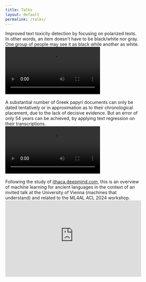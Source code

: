 ```yaml
---
title: Talks
layout: default
permalink: /talks/
---
```


<div style="max-width: 430px;">
    <div>Improved text toxicity detection by focusing on polarized texts. In other words, an item doesn't have to be black/white nor gray. One group of people may see it as black while another as white.</div>
    <video src="https://s3.amazonaws.com/pf-user-files-01/u-59356/uploads/2024-02-25/0123olf/nDFU-talk.mp4" controls="controls" style="max-width: 430px;">
    </video>
</div>

<br />

<div style="max-width: 430px;">
    <div>A substantial number of Greek papyri documents can only be dated tentatively or in approximation as to their chronological placement, due to the lack of decisive evidence. But an error of only 54 years can be achieved, by applying text regression on their transcriptions.</div>
    <video src="https://aclanthology.org/2023.acl-long.556.mp4" controls="controls" style="max-width: 430px;">
    </video>
</div>

<br />
<div style="max-width: 430px;">
    <div>Following the study of <a href="https://ithaca.deepmind.com">ithaca.deepmind.com</a>, this is an overview of machine learning for ancient languages in the context of an invited talk at the University of Vienna (<a src="https://dm.cs.univie.ac.at/teaching/machines-that-understand">machines that understand</a>) and related to the <a src="https://www.ml4al.com/">ML4AL ACL 2024 workshop</a>.</div>
    <iframe width="430" height="242" src="https://www.youtube.com/embed/ChZdDGXY4BU" title="John Pavlopoulos: Machine Learning for Ancient Languages" frameborder="0" allow="accelerometer; autoplay; clipboard-write; encrypted-media; gyroscope; picture-in-picture; web-share" referrerpolicy="strict-origin-when-cross-origin" allowfullscreen></iframe>
</div>